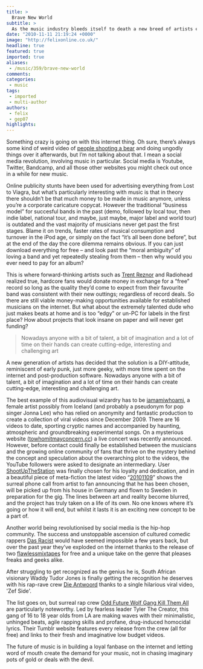 ```yaml
---
title: >
  Brave New World
subtitle: >
  As the music industry bleeds itself to death a new breed of artists emerges online
date: "2010-11-11 21:19:24 +0000"
image: "http://felixonline.co.uk/"
headline: true
featured: true
imported: true
aliases:
 - /music/359/brave-new-world
comments:
categories:
 - music
tags:
 - imported
 - multi-author
authors:
 - felix
 - gep07
highlights:
---
```


Something crazy is going on with this internet thing. Oh sure, there’s always some kind of weird video of [people shooting a bear](http://www.youtube.com/watch?v=4ba1BqJ4S2M) and doing ungodly things over it afterwards, but I’m not talking about that. I mean a social media revolution, involving music in particular. Social media is Youtube, Twitter, Bandcamp, and all those other websites you might check out once in a while for new music.

Online publicity stunts have been used for advertising everything from Lost to Viagra, but what’s particularly interesting with music is that in theory there shouldn’t be that much money to be made in music anymore, unless you’re a corporate caricature copycat. However the traditional “business model” for succesful bands in the past (demo, followed by local tour, then indie label, national tour, and maybe, just maybe, major label and world tour) is outdated and the vast majority of musicians never get past the first stages. Blame it on trends, faster rates of musical consumption and turnover in the iPod age, or simply on the fact “it’s all been done before”, but at the end of the day the core dilemma remains obvious. If you can just download everything for free – and look past the “moral ambiguity” of loving a band and yet repeatedly stealing from them – then why would you ever need to pay for an album?

This is where forward-thinking artists such as [Trent Reznor](http://en.wikipedia.org/wiki/Trent_Reznor) and Radiohead realized true, hardcore fans would donate money in exchange for a “free” record so long as the quality they’d come to expect from their favourite band was consistent with their new outtings; regardless of record deals. So there are still viable money-making opportunities available for established musicians on the internet. But what about the extremely talented dude who just makes beats at home and is too “edgy” or un-PC for labels in the first place? How about projects that look insane on paper and will never get funding?

> Nowadays anyone with a bit of talent, a bit of imagination and a lot of time on their hands can create cutting-edge, interesting and challenging art

A new generation of artists has decided that the solution is a DIY-attitude, reminiscent of early punk, just more geeky, with more time spent on the internet and post-production software. Nowadays anyone with a bit of talent, a bit of imagination and a lot of time on their hands can create cutting-edge, interesting and challenging art.

The best example of this audiovisual wizardry has to be [iamamiwhoami](http://www.youtube.com/user/iamamiwhoami), a female artist possibly from Iceland (and probably a pseudonym for pop singer Jonna Lee) who has relied on anonymity and fantastic production to create a collection of viral videos since December 2009. There are 16 videos to date, sporting cryptic names and accompanied by haunting, atmospheric and groundbreaking experimental songs. On a mysterious website ([towhomitmayconcern.cc](http://towhomitmayconcern.cc)) a live concert was recently announced. However, before contact could finally be established between the musicians and the growing online community of fans that thrive on the mystery behind the concept and speculation about the overarching plot to the videos, the YouTube followers were asked to designate an intermediary. User [ShootUpTheStation](http://www.youtube.com/user/ShootUpTheStation) was finally chosen for his loyalty and dedication, and in a beautiful piece of meta-fiction the latest video “[20101109](http://www.youtube.com/watch?v=HZ2knd2KL4w&feature=player_embedded)” shows the surreal phone call from artist to fan announcing that he has been chosen, will be picked up from his house in Germany and flown to Sweden in preparation for the gig. The lines between art and reality become blurred, and the project has truly taken on a life of its own. No one knows where it’s going or how it will end, but whilst it lasts it is an exciting new concept to be a part of.

Another world being revolutionised by social media is the hip-hop community. The success and unstoppable ascension of cultured comedic rappers [Das Racist](http://dasracist.net/?page_id=256) would have seemed impossible a few years back, but over the past year they’ve exploded on the internet thanks to the release of two [flawless](http://dasracist.bandcamp.com/album/sit-down-man)[mixtapes](http://dasracist.bandcamp.com/album/shut-up-dude) for free and a unique take on the genre that pleases freaks and geeks alike.

After struggling to get recognized as the genius he is, South African visionary Waddy Tudor Jones is finally getting the recognition he deserves with his rap-rave crew [Die Antwoord](http://www.dieantwoord.com/) thanks to a single hilarious viral video, 'Zef Side'.

The list goes on, but surreal rap crew [Odd Future Wolf Gang Kill Them All](http://oddfuture.tumblr.com/) are particularly noteworthy. Led by fearless leader Tyler The Creator, this gang of 16 to 18 year olds from LA are making waves with their minimalistic, unhinged beats, agile rapping skills and profane, drug-induced homocidal lyrics. Their Tumblr website features every release from the crew (all for free) and links to their fresh and imaginative low budget videos.

The future of music is in building a loyal fanbase on the internet and letting word of mouth create the demand for your music, not in chasing imaginary pots of gold or deals with the devil.

